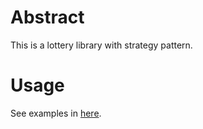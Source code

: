 # Abstract

This is a lottery library with strategy pattern.

# Usage

See examples in [here](https://github.com/katsew/kuji-usecases).
